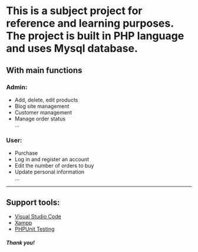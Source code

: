 # This is a subject project for reference and learning purposes. The project is built in PHP language and uses Mysql database.
## With main functions
### Admin:
- Add, delete, edit products
- Blog site management
- Customer management
- Manage order status
  <br> ...
### User:
- Purchase
- Log in and register an account
- Edit the number of orders to buy
- Update personal information
  <br> ...
----------------
## Support tools:
- [Visual Studio Code](https://code.visualstudio.com/)
- [Xampp](https://www.apachefriends.org/download.html)
- [PHPUnit Testing](https://phpunit.de/index.html)

##### Thank you!